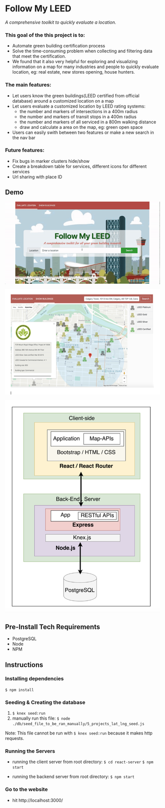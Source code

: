 # Follow My LEED
_A comprehensive toolkit to quickly evaluate a location._

### This goal of the this project is to:
- Automate green building certification process
- Solve the time-consuming problem when collecting and filtering data that meet the certification.
- We found that it also very helpful for exploring and visualizing information on a map for many industries and people to quickly evaluate location, eg: real estate, new stores opening, house hunters.

### The main features:
- Let users know the green buildings(LEED certified from official database) around a customized location on a map
- Let users evaluate a customized location by LEED rating systems:
  * the number and markers of intersections in a 400m radius
  * the number and markers of transit stops in a 400m radius
  * the number and markers of all serviced in a 800m walking distance
  * draw and calculate a area on the map, eg: green open space
- Users can easily swith between two features or make a new search in the nav bar

### Future features:
- Fix bugs in marker clusters hide/show
- Create a breakdown table for services, different icons for different services
- Url sharing with place ID

## Demo

![Alt text](https://github.com/GrinJessie/follow-my-LEED/blob/master/docs/evaluate.gif)

![Alt text](https://github.com/GrinJessie/follow-my-LEED/blob/master/docs/LEED%20buildings.png)

![Alt text](https://github.com/GrinJessie/follow-my-LEED/blob/master/docs/Tech%20stack.png)


## Pre-Install Tech Requirements
- PostgreSQL
- Node
- NPM

## Instructions

### Installing dependencies

```$ npm install```

### Seeding & Creating the database

1. ```$ knex seed:run```
2. manually run this file:
```$ node  ./db/seed_file_to_be_ran_manually/5_projects_lat_lng_seed.js```

Note: This file cannot be run with `$ knex seed:run` because it makes http requests.

### Running the Servers

* running the client server from root directory:
`$ cd react-server`
`$ npm start`

* running the backend server from root directory:
`$ npm start`

### Go to the website

* hit http://localhost:3000/


